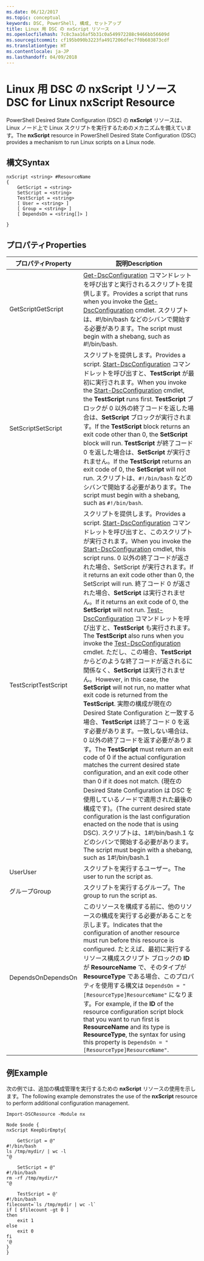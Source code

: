 ```yaml
---
ms.date: 06/12/2017
ms.topic: conceptual
keywords: DSC, PowerShell, 構成, セットアップ
title: Linux 用 DSC の nxScript リソース
ms.openlocfilehash: 7c8c3aa16af5b31c0a549972288c9466bb56609d
ms.sourcegitcommit: cf195b090b3223fa4917206dfec7f0b603873cdf
ms.translationtype: HT
ms.contentlocale: ja-JP
ms.lasthandoff: 04/09/2018
---
```

# <a name="dsc-for-linux-nxscript-resource"></a><span data-ttu-id="c6881-103">Linux 用 DSC の nxScript リソース</span><span class="sxs-lookup"><span data-stu-id="c6881-103">DSC for Linux nxScript Resource</span></span>

<span data-ttu-id="c6881-104">PowerShell Desired State Configuration (DSC) の **nxScript** リソースは、Linux ノード上で Linux スクリプトを実行するためのメカニズムを備えています。</span><span class="sxs-lookup"><span data-stu-id="c6881-104">The **nxScript** resource in PowerShell Desired State Configuration (DSC) provides a mechanism to run Linux scripts on a Linux node.</span></span>

## <a name="syntax"></a><span data-ttu-id="c6881-105">構文</span><span class="sxs-lookup"><span data-stu-id="c6881-105">Syntax</span></span>

```
nxScript <string> #ResourceName
{
    GetScript = <string>
    SetScript = <string>
    TestScript = <string>
    [ User = <string> ]
    [ Group = <string> ]
    [ DependsOn = <string[]> ]

}
```

## <a name="properties"></a><span data-ttu-id="c6881-106">プロパティ</span><span class="sxs-lookup"><span data-stu-id="c6881-106">Properties</span></span>

|  <span data-ttu-id="c6881-107">プロパティ</span><span class="sxs-lookup"><span data-stu-id="c6881-107">Property</span></span> |  <span data-ttu-id="c6881-108">説明</span><span class="sxs-lookup"><span data-stu-id="c6881-108">Description</span></span> |
|---|---|
| <span data-ttu-id="c6881-109">GetScript</span><span class="sxs-lookup"><span data-stu-id="c6881-109">GetScript</span></span>| <span data-ttu-id="c6881-110">[Get-DscConfiguration](https://technet.microsoft.com/en-us/library/dn521625.aspx) コマンドレットを呼び出すと実行されるスクリプトを提供します。</span><span class="sxs-lookup"><span data-stu-id="c6881-110">Provides a script that runs when you invoke the [Get-DscConfiguration](https://technet.microsoft.com/en-us/library/dn521625.aspx) cmdlet.</span></span> <span data-ttu-id="c6881-111">スクリプトは、#!/bin/bash などのシバンで開始する必要があります。</span><span class="sxs-lookup"><span data-stu-id="c6881-111">The script must begin with a shebang, such as #!/bin/bash.</span></span>|
| <span data-ttu-id="c6881-112">SetScript</span><span class="sxs-lookup"><span data-stu-id="c6881-112">SetScript</span></span>| <span data-ttu-id="c6881-113">スクリプトを提供します。</span><span class="sxs-lookup"><span data-stu-id="c6881-113">Provides a script.</span></span> <span data-ttu-id="c6881-114">[Start-DscConfiguration](https://technet.microsoft.com/en-us/library/dn521623.aspx) コマンドレットを呼び出すと、**TestScript** が最初に実行されます。</span><span class="sxs-lookup"><span data-stu-id="c6881-114">When you invoke the [Start-DscConfiguration](https://technet.microsoft.com/en-us/library/dn521623.aspx) cmdlet, the **TestScript** runs first.</span></span> <span data-ttu-id="c6881-115">**TestScript** ブロックが 0 以外の終了コードを返した場合は、**SetScript** ブロックが実行されます。</span><span class="sxs-lookup"><span data-stu-id="c6881-115">If the **TestScript** block returns an exit code other than 0, the **SetScript** block will run.</span></span> <span data-ttu-id="c6881-116">**TestScript** が終了コード 0 を返した場合は、**SetScript** が実行されません。</span><span class="sxs-lookup"><span data-stu-id="c6881-116">If the **TestScript** returns an exit code of 0, the **SetScript** will not run.</span></span> <span data-ttu-id="c6881-117">スクリプトは、`#!/bin/bash` などのシバンで開始する必要があります。</span><span class="sxs-lookup"><span data-stu-id="c6881-117">The script must begin with a shebang, such as `#!/bin/bash`.</span></span>|
| <span data-ttu-id="c6881-118">TestScript</span><span class="sxs-lookup"><span data-stu-id="c6881-118">TestScript</span></span>| <span data-ttu-id="c6881-119">スクリプトを提供します。</span><span class="sxs-lookup"><span data-stu-id="c6881-119">Provides a script.</span></span> <span data-ttu-id="c6881-120">[Start-DscConfiguration](https://technet.microsoft.com/en-us/library/dn521623.aspx) コマンドレットを呼び出すと、このスクリプトが実行されます。</span><span class="sxs-lookup"><span data-stu-id="c6881-120">When you invoke the [Start-DscConfiguration](https://technet.microsoft.com/en-us/library/dn521623.aspx) cmdlet, this script runs.</span></span> <span data-ttu-id="c6881-121">0 以外の終了コードが返された場合、SetScript が実行されます。</span><span class="sxs-lookup"><span data-stu-id="c6881-121">If it returns an exit code other than 0, the SetScript will run.</span></span> <span data-ttu-id="c6881-122">終了コード 0 が返された場合、**SetScript** は実行されません。</span><span class="sxs-lookup"><span data-stu-id="c6881-122">If it returns an exit code of 0, the **SetScript** will not run.</span></span> <span data-ttu-id="c6881-123">[Test-DscConfiguration](https://technet.microsoft.com/en-us/library/dn407382.aspx) コマンドレットを呼び出すと、**TestScript** も実行されます。</span><span class="sxs-lookup"><span data-stu-id="c6881-123">The **TestScript** also runs when you invoke the [Test-DscConfiguration](https://technet.microsoft.com/en-us/library/dn407382.aspx) cmdlet.</span></span> <span data-ttu-id="c6881-124">ただし、この場合、**TestScript** からどのような終了コードが返されるに関係なく、**SetScript** は実行されません。</span><span class="sxs-lookup"><span data-stu-id="c6881-124">However, in this case, the **SetScript** will not run, no matter what exit code is returned from the **TestScript**.</span></span> <span data-ttu-id="c6881-125">実際の構成が現在の Desired State Configuration と一致する場合、**TestScript** は終了コード 0 を返す必要があります。一致しない場合は、0 以外の終了コードを返す必要があります。</span><span class="sxs-lookup"><span data-stu-id="c6881-125">The **TestScript** must return an exit code of 0 if the actual configuration matches the current desired state configuration, and an exit code other than 0 if it does not match.</span></span> <span data-ttu-id="c6881-126">(現在の Desired State Configuration は DSC を使用しているノードで適用された最後の構成です)。</span><span class="sxs-lookup"><span data-stu-id="c6881-126">(The current desired state configuration is the last configuration enacted on the node that is using DSC).</span></span> <span data-ttu-id="c6881-127">スクリプトは、1#!/bin/bash.1 などのシバンで開始する必要があります。</span><span class="sxs-lookup"><span data-stu-id="c6881-127">The script must begin with a shebang, such as 1#!/bin/bash.1</span></span>|
| <span data-ttu-id="c6881-128">User</span><span class="sxs-lookup"><span data-stu-id="c6881-128">User</span></span>| <span data-ttu-id="c6881-129">スクリプトを実行するユーザー。</span><span class="sxs-lookup"><span data-stu-id="c6881-129">The user to run the script as.</span></span>|
| <span data-ttu-id="c6881-130">グループ</span><span class="sxs-lookup"><span data-stu-id="c6881-130">Group</span></span>| <span data-ttu-id="c6881-131">スクリプトを実行するグループ。</span><span class="sxs-lookup"><span data-stu-id="c6881-131">The group to run the script as.</span></span>|
| <span data-ttu-id="c6881-132">DependsOn</span><span class="sxs-lookup"><span data-stu-id="c6881-132">DependsOn</span></span> | <span data-ttu-id="c6881-133">このリソースを構成する前に、他のリソースの構成を実行する必要があることを示します。</span><span class="sxs-lookup"><span data-stu-id="c6881-133">Indicates that the configuration of another resource must run before this resource is configured.</span></span> <span data-ttu-id="c6881-134">たとえば、最初に実行するリソース構成スクリプト ブロックの **ID** が **ResourceName** で、そのタイプが **ResourceType** である場合、このプロパティを使用する構文は `DependsOn = "[ResourceType]ResourceName"` になります。</span><span class="sxs-lookup"><span data-stu-id="c6881-134">For example, if the **ID** of the resource configuration script block that you want to run first is **ResourceName** and its type is **ResourceType**, the syntax for using this property is `DependsOn = "[ResourceType]ResourceName"`.</span></span>|

## <a name="example"></a><span data-ttu-id="c6881-135">例</span><span class="sxs-lookup"><span data-stu-id="c6881-135">Example</span></span>

<span data-ttu-id="c6881-136">次の例では、追加の構成管理を実行するための **nxScript** リソースの使用を示します。</span><span class="sxs-lookup"><span data-stu-id="c6881-136">The following example demonstrates the use of the **nxScript** resource to perform additional configuration management.</span></span>

```
Import-DSCResource -Module nx

Node $node {
nxScript KeepDirEmpty{

    GetScript = @"
#!/bin/bash
ls /tmp/mydir/ | wc -l
"@

    SetScript = @"
#!/bin/bash
rm -rf /tmp/mydir/*
"@

    TestScript = @'
#!/bin/bash
filecount=`ls /tmp/mydir | wc -l`
if [ $filecount -gt 0 ]
then
    exit 1
else
    exit 0
fi
'@
}
}
```